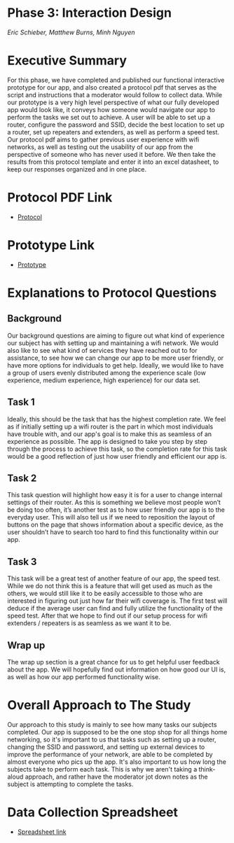 # Phase 3: Interaction Design

*Eric Schieber, Matthew Burns, Minh Nguyen*

# Executive Summary
For this phase, we have completed and published our functional interactive prototype for our app, and also created a protocol pdf that serves as the script and instructions that a moderator would follow to collect data.  While our prototype is a very high level perspective of what our fully developed app would look like, it conveys how someone would navigate our app to perform the tasks we set out to achieve.  A user will be able to set up a router, configure the password and SSID, decide the best location to set up a router, set up repeaters and extenders, as well as perform a speed test.  Our protocol pdf aims to gather previous user experience with wifi networks, as well as testing out the usability of our app from the perspective of someone who has never used it before.  We then take the results from this protocol template and enter it into an excel datasheet, to keep our responses organized and in one place.

# Protocol PDF Link

* [Protocol](Usability_Test.pdf)
# Prototype Link

* [Prototype](https://xd.adobe.com/view/8dadd589-8653-4172-8b1c-1c1d78503e0c-d8fe/?fullscreen)
# Explanations to Protocol Questions

## Background
Our background questions are aiming to figure out what kind of experience our subject has with setting up and maintaining a wifi network.  We would also like to see what kind of services they have reached out to for assistance, to see how we can change our app to be more user friendly, or have more options for individuals to get help.  Ideally, we would like to have a group of users evenly distributed among the experience scale (low experience, medium experience, high experience) for our data set.

## Task 1
Ideally, this should be the task that has the highest completion rate.  We feel as if initially setting up a wifi router is the part in which most individuals have trouble with, and our app's goal is to make this as seamless of an experience as possible.  The app is designed to take you step by step through the process to achieve this task, so the completion rate for this task would be a good reflection of just how user friendly and efficient our app is.

## Task 2
This task question will highlight how easy it is for a user to change internal settings of their router.  As this is something we believe most people won’t be doing too often, it’s another test as to how user friendly our app is to the everyday user.  This will also tell us if we need to reposition the layout of buttons on the page that shows information about a specific device, as the user shouldn’t have to search too hard to find this functionality within our app.

## Task 3
This task will be a great test of another feature of our app, the speed test.  While we do not think this is a feature that will get used as much as the others, we would still like it to be easily accessible to those who are interested in figuring out just how far their wifi coverage is.  The first test will deduce if the average user can find and fully utilize the functionality of the speed test.  After that we hope to find out if our setup process for wifi extenders / repeaters is as seamless as we want it to be.

## Wrap up
The wrap up section is a great chance for us to get helpful user feedback about the app.  We will hopefully find out information on how good our UI is, as well as how our app performed functionality wise.

# Overall Approach to The Study
Our approach to this study is mainly to see how many tasks our subjects completed.  Our app is supposed to be the one stop shop for all things home networking, so it's important to us that tasks such as setting up a router, changing the SSID and password, and setting up external devices to improve the performance of your network, are able to be completed by almost everyone who pics up the app.  It's also important to us how long the subjects take to perform each task.  This is why we aren't taking a think-aloud approach, and rather have the moderator jot down notes as the subject is attempting to complete the tasks.


# Data Collection Spreadsheet
* [Spreadsheet link](https://docs.google.com/spreadsheets/d/1h89uWes5AUvS9k97yhjLPsboqdWE7ibViTRhDrIcEps/edit#gid=0)
